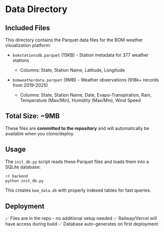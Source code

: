 # Data Directory

## Included Files

This directory contains the Parquet data files for the BOM weather visualization platform:

- `bomstationsdb.parquet` (15KB) - Station metadata for 377 weather stations
  - Columns: State, Station Name, Latitude, Longitude

- `bomweatherdata.parquet` (9MB) - Weather observations (918k+ records from 2019-2025)
  - Columns: State, Station Name, Date, Evapo-Transpiration, Rain, Temperature (Max/Min), Humidity (Max/Min), Wind Speed

## Total Size: ~9MB

These files are **committed to the repository** and will automatically be available when you clone/deploy.

## Usage

The `init_db.py` script reads these Parquet files and loads them into a SQLite database:

```bash
cd backend
python init_db.py
```

This creates `bom_data.db` with properly indexed tables for fast queries.

## Deployment

✅ Files are in the repo - no additional setup needed
✅ Railway/Vercel will have access during build
✅ Database auto-generates on first deployment

